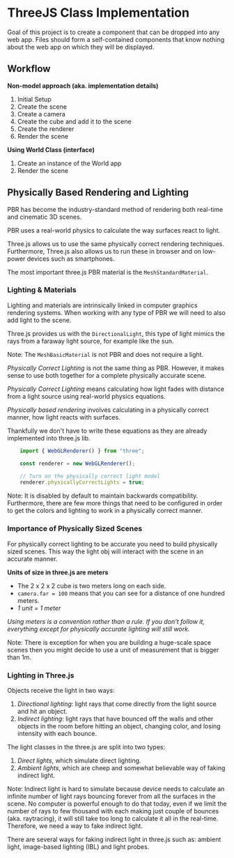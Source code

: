 # ThreeJS Class Implementation

Goal of this project is to create a component that can be dropped into any web app. Files should form a self-contained components that know nothing about the web app on which they will be displayed.

## Workflow

**Non-model approach (aka. implementation details)**

1. Initial Setup
2. Create the scene
3. Create a camera
4. Create the cube and add it to the scene
5. Create the renderer
6. Render the scene

**Using World Class (interface)**

1. Create an instance of the World app
2. Render the scene

## Physically Based Rendering and Lighting

PBR has become the industry-standard method of rendering both real-time and cinematic 3D scenes.

PBR uses a real-world physics to calculate the way surfaces react to light.

Three.js allows us to use the same physically correct rendering techniques. Furthermore, Three.js also allows us to run these in browser and on low-power devices such as smartphones.

The most important three.js PBR material is the `MeshStandardMaterial`.

### Lighting & Materials

Lighting and materials are intrinsically linked in computer graphics rendering systems. When working with any type of PBR we will need to also add light to the scene.

Three.js provides us with the `DirectionalLight`, this type of light mimics the rays from a faraway light source, for example like the sun.

Note: The `MeshBasicMaterial` is not PBR and does not require a light.

_Physically Correct Lighting_ is not the same thing as PBR. However, it makes sense to use both together for a complete physically accurate scene.

_Physically Correct Lighting_ means calculating how light fades with distance from a light source using real-world physics equations.

_Physically based rendering_ involves calculating in a physically correct manner, how light reacts with surfaces.

Thankfully we don't have to write these equations as they are already implemented into three.js lib.

```JavaScript
    import { WebGLRenderer() } from "three";

    const renderer = new WebGLRenderer();

    // Turn on the physically correct light model
    renderer.physicallyCorrectLights = true;
```

Note: It is disabled by default to maintain backwards compatibility. Furthermore, there are few more things that need to be configured in order to get the colors and lighting to work in a physically correct manner.

### Importance of Physically Sized Scenes

For physically correct lighting to be accurate you need to build physically sized scenes. This way the light obj will interact with the scene in an accurate manner.

**Units of size in three.js are meters**

- The 2 x 2 x 2 cube is two meters long on each side.
- `camera.far = 100` means that you can see for a distance of one hundred meters.
- _1 unit = 1 meter_

_Using meters is a convention rather than a rule. If you don't follow it, everything except for physically accurate lighting will still work._

Note: There is exception for when you are building a huge-scale space scenes then you might decide to use a unit of measurement that is bigger than 1m.

### Lighting in Three.js

Objects receive the light in two ways:

1. _Directional lighting_: light rays that come directly from the light source and hit an object.
2. _Indirect lighting_: light rays that have bounced off the walls and other objects in the room before hitting an object, changing color, and losing intensity with each bounce.

The light classes in the three.js are split into two types:

1. _Direct lights_, which simulate direct lighting.
2. _Ambient lights_, which are cheep and somewhat believable way of faking indirect light.

Note: Indirect light is hard to simulate because device needs to calculate an infinite number of light rays bouncing forever from all the surfaces in the scene. No computer is powerful enough to do that today, even if we limit the number of rays to few thousand with each making just couple of bounces (aka. raytracing), it will still take too long to calculate it all in the real-time. Therefore, we need a way to fake indirect light.

There are several ways for faking indirect light in three.js such as: ambient light, image-based lighting (IBL) and light probes.
